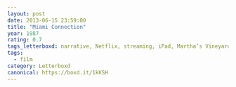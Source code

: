 ```yaml
---
layout: post 
date: 2013-06-15 23:59:00
title: "Miami Connection"
year: 1987
rating: 0.7
tags_letterboxd: narrative, Netflix, streaming, iPad, Martha’s Vineyard
tags:
  - film
category: Letterboxd
canonical: https://boxd.it/1kKSH
---
```

